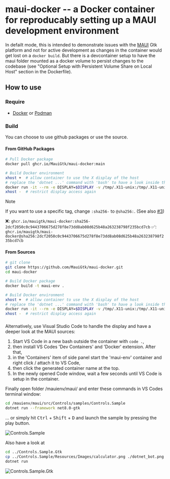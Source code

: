 # maui-docker -- a Docker container for reproducably setting up a MAUI development environment

In defailt mode, this is intended to demonstrate issues with the [MAUI](https://github.com/lytico/maui) Gtk platform and not 
for active development as changes in the container would get lost on a `docker build`. But there is a devcontainer setup to have the maui folder mounted as a docker volume to persist changes to the codebase (see "Optional Setup with Persistent Volume Share on Local Host" section in the Dockerfile).

## How to use

### Require

- [Docker](https://www.docker.com) or [Podman](https://podman.io)

### Build

You can choose to use github packages or use the source.

#### From GitHub Packages

```sh
# Pull Docker package
docker pull ghcr.io/MauiGtk/maui-docker:main

# Build Docker environment
xhost +  # allow container to use the X display of the host
# replace the 'dotnet ...' command with 'bash' to have a look inside the container:
docker run -it --rm -e DISPLAY=$DISPLAY -v /tmp/.X11-unix:/tmp/.X11-unix -t ghcr.io/mauigtk/maui-docker:main dotnet run --framework net8.0-gtk
xhost -  # restrict display access again
```

> [!note]
> If you want to use a specific tag, change `:sha256-` to `@sha256:`. (See also [#3](https://github.com/MauiGtk/maui-docker/issues/3))
> 
> ❌: `ghcr.io/mauigtk/maui-docker:sha256-2dcf2050c0c9443706675d278f8e73dd8ab08d625b48a263238798f235bcd7cb` 
> ✅: `ghcr.io/mauigtk/maui-docker@sha256:2dcf2050c0c9443706675d278f8e73dd8ab08d625b48a263238798f235bcd7cb`

#### From Sources

```sh
# git clone
git clone https://github.com/MauiGtk/maui-docker.git
cd maui-docker

# Build Docker package
docker build -t maui-env .

# Build Docker environment
xhost +  # allow container to use the X display of the host
# replace the 'dotnet ...' command with 'bash' to have a look inside the container:
docker run -it --rm -e DISPLAY=$DISPLAY -v /tmp/.X11-unix:/tmp/.X11-unix -t maui-env dotnet run --framework net8.0-gtk
xhost -  # restrict display access again
```

### 

Alternatively, use Visual Studio Code to handle the display and have a deeper look at the MAUI sources:
1. Start VS Code in a new bash outside the container with `code .`,
1. then install VS Codes 'Dev Containers' and 'Docker' extension. After that, 
1. in the 'Containers' item of side panel start the 'maui-env' container and right click / attach it to VS Code, 
1. then click the generated container name at the top. 
1. In the newly opened Code window, wait a few seconds until VS Code is setup in the container.

Finally open folder /mauienv/maui/ and enter these commands in VS Codes terminal window:

```sh
cd /mauienv/maui/src/Controls/samples/Controls.Sample
dotnet run --framework net8.0-gtk
```

... or simply hit <kbd>Ctrl</kbd> + <kbd>Shift</kbd> + <kbd>D</kbd> and launch the sample by pressing the play button.

![Controls.Sample](https://raw.githubusercontent.com/MauiGtk/maui-docker/d77cd672b4586fcfbe5a9aea89dff0ea8cfee3f2/pics/ControlsSample.png)

Also have a look at

```sh
cd ../Controls.Sample.Gtk
cp ../Controls.Sample/Resources/Images/calculator.png ./dotnet_bot.png  # someone forgot to git add the image
dotnet run
```

![Controls.Sample.Gtk](https://raw.githubusercontent.com/MauiGtk/maui-docker/d77cd672b4586fcfbe5a9aea89dff0ea8cfee3f2/pics/ControlsSampleGtk.png)
